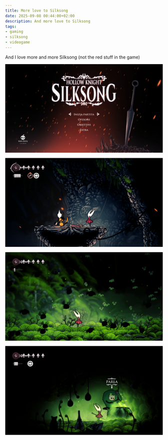 ```yaml
---
title: More love to Silksong
date: 2025-09-08 00:44:00+02:00
description: And more love to Silksong
tags:
- gaming
- silksong
- videogame
---
```


And I love more and more Silksong (not the red stuff in the game)

![1.jpeg](1.jpeg)

![2.jpeg](2.jpeg)

![3.jpeg](3.jpeg)

![4.jpeg](4.jpeg)
